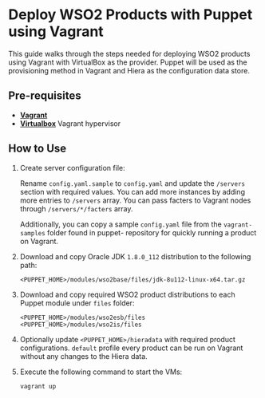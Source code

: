 # Deploy WSO2 Products with Puppet using Vagrant

This guide walks through the steps needed for deploying WSO2 products using Vagrant with VirtualBox as the provider.
Puppet will be used as the provisioning method in Vagrant and Hiera as the configuration data store.


## Pre-requisites

 * **[Vagrant](https://www.vagrantup.com)**
 * **[Virtualbox](https://www.virtualbox.org)** Vagrant hypervisor


## How to Use

1. Create server configuration file:

    Rename `config.yaml.sample` to `config.yaml` and update the `/servers` section with required values. You can add more instances by adding more entries to `/servers` array. You can pass facters to Vagrant nodes through `/servers/*/facters` array.

    Additionally, you can copy a sample `config.yaml` file from the `vagrant-samples` folder found in puppet-<product> repository for quickly running a product on Vagrant.

2. Download and copy Oracle JDK `1.8.0_112` distribution to the following path:

    ````
    <PUPPET_HOME>/modules/wso2base/files/jdk-8u112-linux-x64.tar.gz
    ````

3. Download and copy required WSO2 product distributions to each Puppet module under `files` folder:

    ````
    <PUPPET_HOME>/modules/wso2esb/files
    <PUPPET_HOME>/modules/wso2is/files
    ````

4. Optionally update `<PUPPET_HOME>/hieradata` with required product configurations. `default` profile every product can be run on Vagrant without any changes to the Hiera data.

5. Execute the following command to start the VMs:

    ````
    vagrant up
    ````